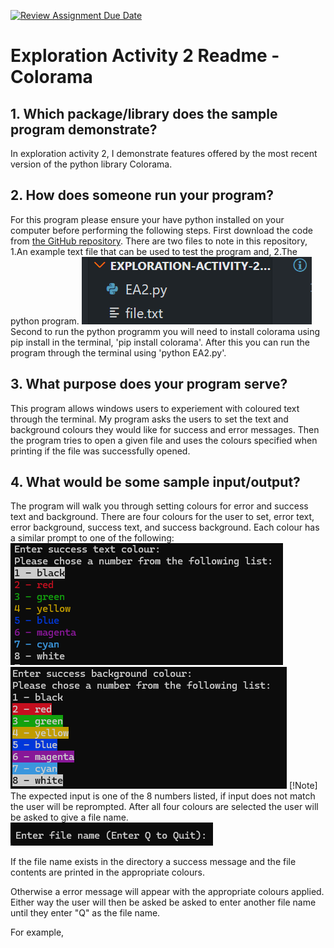 [![Review Assignment Due Date](https://classroom.github.com/assets/deadline-readme-button-24ddc0f5d75046c5622901739e7c5dd533143b0c8e959d652212380cedb1ea36.svg)](https://classroom.github.com/a/RPDAFNpj)
# Exploration Activity 2 Readme - Colorama

## 1. Which package/library does the sample program demonstrate?
In exploration activity 2, I demonstrate features offered by the most recent version of the python library Colorama.

## 2. How does someone run your program?
For this program please ensure your have python installed on your computer before performing the following steps. 
First download the code from [the GitHub repository](https://github.com/CS2613-WI24-FR01B/exploration-activity-2-emercer2).
There are two files to note in this repository, 1.An example text file that can be used to test the program and, 2.The python program. ![Immage of EA2.py python program, and file.txt example file in code editor](filesInEditor.png)
Second to run the python programm you will need to install colorama using pip install in the terminal, 'pip install colorama'. 
After this you can run the program through the terminal using 'python EA2.py'.

## 3. What purpose does your program serve?
This program allows windows users to experiement with coloured text through the terminal. My program asks the users to set the text and background colours they would like for success and error messages. Then the program tries to open a given file and uses the colours specified when printing if the file was successfully opened.

## 4. What would be some sample input/output?
The program will walk you through setting colours for error and success text and background. There are four colours for the user to set, error text, error background, success text, and success background. Each colour has a similar prompt to one of the following:
![Image of text color selection screen for success message](textColorChoice.png)
![Image of background color selection screen for success message](BackColorChoice.png)
[!Note]
The expected input is one of the 8 numbers listed, if input does not match the user will be reprompted.
After all four colours are selected the user will be asked to give a file name.
![Image of program requesting a file name from user](requestFileName.png)

If the file name exists in the directory a success message and the file contents are printed in the appropriate colours.

Otherwise a error message will appear with the appropriate colours applied.
Either way the user will then be asked be asked to enter another file name until they enter "Q" as the file name.

For example, 